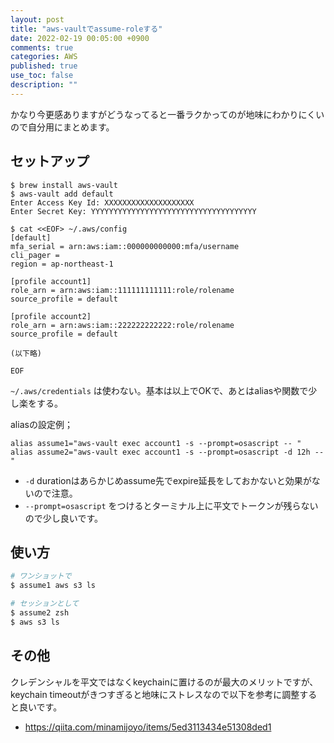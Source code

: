 ```yaml
---
layout: post
title: "aws-vaultでassume-roleする"
date: 2022-02-19 00:05:00 +0900
comments: true
categories: AWS
published: true
use_toc: false
description: ""
---
```


かなり今更感ありますがどうなってると一番ラクかってのが地味にわかりにくいので自分用にまとめます。

## セットアップ

```
$ brew install aws-vault
$ aws-vault add default
Enter Access Key Id: XXXXXXXXXXXXXXXXXXXX
Enter Secret Key: YYYYYYYYYYYYYYYYYYYYYYYYYYYYYYYYYYYYY

$ cat <<EOF> ~/.aws/config
[default]
mfa_serial = arn:aws:iam::000000000000:mfa/username
cli_pager =
region = ap-northeast-1

[profile account1]
role_arn = arn:aws:iam::111111111111:role/rolename
source_profile = default

[profile account2]
role_arn = arn:aws:iam::222222222222:role/rolename
source_profile = default

(以下略)

EOF
```

`~/.aws/credentials` は使わない。基本は以上でOKで、あとはaliasや関数で少し楽をする。

aliasの設定例；

```
alias assume1="aws-vault exec account1 -s --prompt=osascript -- "
alias assume2="aws-vault exec account1 -s --prompt=osascript -d 12h -- "
```

- `-d` durationはあらかじめassume先でexpire延長をしておかないと効果がないので注意。
- `--prompt=osascript` をつけるとターミナル上に平文でトークンが残らないので少し良いです。

## 使い方

```sh
# ワンショットで
$ assume1 aws s3 ls

# セッションとして
$ assume2 zsh
$ aws s3 ls
```

## その他

クレデンシャルを平文ではなくkeychainに置けるのが最大のメリットですが、keychain timeoutがきつすぎると地味にストレスなので以下を参考に調整すると良いです。

* <https://qiita.com/minamijoyo/items/5ed3113434e51308ded1>
